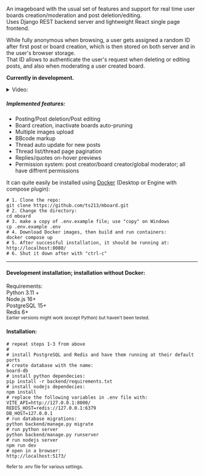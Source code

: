 An imageboard with the usual set of features and support for real time user boards creation/moderation and post deletion/editing.  
Uses Django REST backend server and lightweight React single page frontend.  

While fully anonymous when browsing, a user gets assigned a random ID after first post or board creation, which is then stored on both server and in the user's browser storage.  
That ID allows to authenticate the user's request when deleting or editing posts, and also when moderating a user created board.  

**Currently in development.**

<details> 
  <summary>Video:</summary>
   <video preload="none" src="https://github.com/ts213/mboard/assets/107356620/5be4c0c5-fc46-4dbe-ae56-51169a94923e">
   </video>
</details>

##### Implemented features:

* Posting/Post deletion/Post editing
* Board creation, inactivate boards auto-pruning
* Multiple images upload  
* BBcode markup
* Thread auto update for new posts
* Thread list/thread page pagination 
* Replies/quotes on-hover previews
* Permission system: post creator/board creator/global moderator; all have diffrent permissions 

It can quite easily be installed using [Docker](https://docs.docker.com/get-docker/) (Desktop or Engine with compose plugin):
```shell
# 1. Сlone the repo:
git clone https://github.com/ts213/mboard.git
# 2. Change the directory:
cd mboard 
# 3. make a copy of .env.example file; use "copy" on Windows
cp .env.example .env
# 4. Download Docker images, then build and run containers:
docker compose up
# 5. After successful installation, it should be running at:
http://localhost:8080/
# 6. Shut it down after with "ctrl-c"
``` 
---
#### Development installation; installation without Docker:
Requirements:  
Python 3.11 +  
Node.js 16+  
PostgreSQL 15+  
Redis 6+  
<sub>Earlier versions might work (except Python) but haven't been tested.</sub>

#### Installation:  
```shell
# repeat steps 1-3 from above
#
# install PostgreSQL and Redis and have them running at their default ports
# create database with the name:
board-db
# install python dependecies:
pip install -r backend/requirements.txt
# install nodejs dependecies:
npm install
# replace the following variables in .env file with:
VITE_API=http://127.0.0.1:8000/
REDIS_HOST=redis://127.0.0.1:6379
DB_HOST=127.0.0.1
# run database migrations:
python backend/manage.py migrate
# run python server
python backend/manage.py runserver
# run nodejs server
npm run dev
# open in a browser:
http://localhost:5173/

```
<sub>
Refer to .env file for various settings.
</sub>
